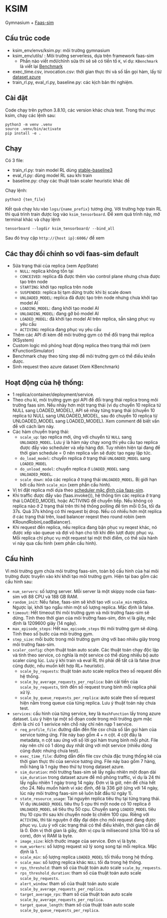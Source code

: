 # KSIM 
Gymnasium + [Faas-sim](https://github.com/edgerun/faas-sim)

## Cấu trúc code
- ksim_env/envs/ksim.py: môi trường gymnasium
- ksim_env/utils/ : Môi trường serverless, dựa trên framework faas-sim
    - Phần nào viết mới/chỉnh sửa thì sẽ sẽ có tiền tố `K`, ví dụ: `KBenchmark` là viết lại [Benchmark](https://github.com/edgerun/faas-sim/blob/master/sim/benchmark.py) 
- exec_time.csv, invocation.csv: thời gian thực thi và số lần gọi hàm, lấy từ [dataset azure](https://github.com/Azure/AzurePublicDataset/blob/master/AzureFunctionsDataset2019.md)
- train_rl.py, eval_rl.py, baseline.py: các kịch bản thí nghiệm.
## Cài đặt
Code chạy trên python 3.8.10, các version khác chưa test.
Trong thư mục ksim, chạy các lệnh sau:

```{shell}
python3 -m venv .venv
source .venv/bin/activate
pip install -e .
```

## Chạy 
Có 3 file:
- train_rl.py: train model RL dùng [stable-baseline3](https://stable-baselines3.readthedocs.io/en/master/)
- eval_rl.py: dùng model RL sau khi train
- baseline.py: chạy các thuật toán scaler heuristic khác để 

Chạy lệnh:
```{shell}
python3 {ten_file}
```
Kết quả chạy lưu vào `logs/{name_prefix}` tương ứng. Với trường hợp train RL thì quá trình train được log vào `ksim_tensorboard`. Để xem quá trình này, mở terminal khác và chạy lệnh
```{shell}
tensorboard --logdir ksim_tensorboard/ --bind_all
```
Sau đó truy cập `http://{host ip}:6006/` để xem

## Các thay đổi chính so với faas-sim default
- Sửa trạng thái của replica (xem AppState)
    - `NULL`: replica không tồn tại
    - `CONCEIVED`: replica đã được thêm vào control plane nhưng chưa được tạo trên node
    - `STARTING`: khởi tạo replica trên node
    - `SUSPENDED`: replica bị tạm dừng trước khi bị scale down
    - `UNLOADED_MODEL`: replica đã được tạo trên node nhưng chưa khởi tạo model AI
    - `LOADING_MODEL`: đang khởi tạo model AI
    - `UNLOADING_MODEL`: đang gỡ bỏ model AI
    - `LOADED_MODEL`: đã khởi tạo model AI trên replica, sẵn sàng phục vụ yêu cầu
    - `ACTIVING`: replica đang phục vụ yêu cầu
- Thêm các API đi kèm để môi trường gym có thể đổi trạng thái replica (KSystem)
- Custom logic mô phỏng hoạt động replica theo trạng thái mới (xem KFunctionSimulator)
- Benchmark chạy theo từng step để môi trường gym có thể điều khiển được.
- Sinh request theo azure dataset (Xem KBenchmark) 

## Hoạt động của hệ thống:
- 1 replica/container/deployment/service. 
- Theo chu kì, môi trường gym gọi API để đổi trạng thái replica trong môi trường faas sim. Nếu nhảy hơn một trạng thái (ví dụ chuyển 10 replica từ NULL sang LOADED_MODEL), API sẽ nhảy từng trạng thái (chuyển 10 replica từ NULL sang UNLOADED_MODEL, sau đó chuyển 10 replica từ UNLOADED_MODEL sang LOADED_MODEL). Xem comment để biết vấn đề với cách làm này.
- Các hàm chuyển trạng thái:
    - `scale_up`: tạo replica mới, ứng với chuyển từ `NULL` sang `UNLOADED_MODEL`. Lưu ý là hàm này chạy xong thì yêu cầu tạo replica được đẩy vào scheduler và xếp hàng đợi. Tuy nhiên hiện tại đang để thời gian schedule = 0 nên replica vẫn sẽ được tạo ngay lập tức. 
    - `do_load_model`: chuyển replica ở trạng thái `UNLOADED_MODEL` sang `LOADED_MODEL`
    - `do_unload_model`: chuyển replica ở `LOADED_MODEL` sang `UNLOADED_MODEL`.
    - `scale down`: xóa các replica ở trạng thái `UNLOADED_MODEL`. Bị giới hạn bởi cấu hình `scale_min` (xem phần cấu hình).
- Vị trí đặt replica mới dựa theo [scheduler mặc định của faas-sim](https://github.com/edgerun/skippy-core/blob/754b20b0d5a3ee597d17682ef555ea1bf1340ea5/skippy/core/scheduler.py).
- Khi traffic được đẩy vào (faas.invoke()), hệ thống tìm các replica ở trạng thái LOADED_MODEL hoặc ACTIVING để chuyển tiếp. Nếu không có replica nào ở 2 trạng thái trên thì hệ thống polling để tìm mỗi 0.5s, tối đa 37s. Quá 37s không có thì request bị drop. Nếu có nhiều hơn một replica ở các trạng thái trên, load balancer reqest theo round robin (xem KRoundRobinLoadBalancer).
- Khi request đến replica, nếu replica đang bận phục vụ reqest khác, nó được xếp vào queue và đợi vô hạn cho tới khi đến lượt được phục vụ. Mỗi replica chỉ phục vụ một request tại một thời điểm, có thể sửa hành vi này qua cấu hình (xem phần cấu hình). 

## Cấu hình
Vì môi trường gym chứa môi trường faas-sim, toàn bộ cấu hình của hai môi trường được truyền vào khi khởi tạo môi trường gym. Hiện tại bao gồm các cấu hình sau:
- `num_servers`: số lượng server. Mỗi server là một skippy node của faas-sim với 88 CPU và 188 GB RAM.
- `random_init`: Nếu false, faas-sim sẽ khởi tạo với `scale_min` replica. Ngược lại, khởi tạo ngẫu nhin một số lượng replica. Mặc định là false.
- `timeout`: Hết timeout thì môi trường gym và môi trường faas-sim sẽ dừng. Tính theo thời gian của môi trường faas-sim, đơn vị là giây, mặc định là 1209600 giây (14 ngày).
- `max_episode_steps`: Hết `max_episode_steps` thì môi trường gym sẽ dừng. Tính theo số bước của môi trường gym.
- `step_size`: mỗi bước trong môi trường gym ứng với bao nhiêu giây trong môi trường faas-sim.
- `scaler_config`: chọn thuật toán auto scale. Các thuật toán chạy độc lập và tính theo service, có nghĩa là một service có thể dùng nhiều bộ auto scaler cùng lúc. Lưu ý khi train và eval RL thì phải để tất cả là false (true cũng được, nếu muốn kết hợp RL+ heuristic).
    - `scale_by_requests`: thuật toán auto scale replica theo số request đến hệ thống.
    - `scale_by_average_requests_per_replica`: bản cải tiến của `scale_by_requests`, tính đến số request trung bình mỗi replica phải xử lý.
    - `scale_by_queue_requests_per_replica`: auto scale theo số request hiện nằm trong queue của từng replica. Lưu ý thuật toán này chưa test.
- `services`: cấu hình của từng service, key là `HashFunction` lấy trong azure dataset. Lưu ý hiện tại một số đoạn code trong môi trường gym mặc định là chỉ có 1 serivice nên chỗ này chỉ nên nạp 1 service.
    - `req_profile_file`: đường dẫn đến file csv chứa số lần gọi hàm của service tương ứng. File này bao gồm 4 + n cột. 4 cột đầu là metadata, n cột sau ứng với số lời gọi hàm trung bình mỗi phút. File này nên chỉ có 1 dòng duy nhất ứng với một service (nhiều dòng cũng được nhưng chưa test).
    - `exec_time_file`: đường dẫn đến file csv chứa đặc trưng thống kê của thời gian thực thi của service tương ứng. File này bao gồm 7 hàng, mỗi hàng là 1 ngày theo thứ tự trong dataset azure.
    - `sim_duration`: môi trường faas-sim sẽ lấy ngẫu nhiên một đoạn dài `sim_duration` trong dataset azure để mô phỏng traffic, ví dụ là 24 thì lấy ngẫu nhiên 1 ngày trong 14 ngày. Đơn vị là giờ, nên để chia hết cho 24. Nếu muốn hành vi xác định, để là 336 giờ (ứng với 14 ngày, lúc này môi trường faas-sim sẽ luôn bắt đầu từ ngày 1).
    - `state_resource_usage`: Tài nguyên replica tiêu thụ tại từng trạng thái. Ví dụ `UNLOADED_MODEL` tiêu thụ 5 cpu thì một node có 10 replica ở `UNLOADED_MODEL` sẽ tiêu thụ 50 cpu. Chuyển sang `LOADED_MODEL` tiêu thụ 10 cpu thì sau khi chuyển node bị chiếm 100 cpu.  Riêng với `ACTIVING`, thì tài nguyên ở đây đại diện cho mỗi request đang được phục vụ. Lưu ý với các trạng thái có thể điều khiển, thời gian cần để là 0. Đơn vị thời gian là giây, đơn vị cpu là milisecond (chia 100 ra số core), đơn vị RAM là byte. 
    - `image_size`: kích thước image của service. Đơn vị là byte.
    - `num_workers`: số lượng request xử lý song song tại mỗi replica. Mặc định lả 1.
    - `scale_min`: số lượng replica `LOADED_MODEL` tối thiểu trong hệ thống.
    - `scale_max`: số lượng replica khác `NULL` tối đa trong hệ thống.
    - `rps_threshold`: tham số của thuật toán auto scale `scale_by_requests`. 
    - `rps_threshold_duration`: tham số của thuật toán auto scale `scale_by_requests`. 
    - `alert_window`: tham số của thuật toán auto scale `scale_by_average_requests_per_replica`.
    - `target_average_rps`: tham số của thuật toán auto scale `scale_by_average_requests_per_replica`.
    - `target_queue_length`: tham số của thuật toán auto scale `scale_by_queue_requests_per_replica`.